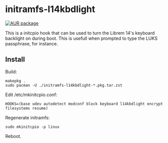 # initramfs-l14kbdlight

[![AUR
package](https://img.shields.io/aur/version/initramfs-l14kbdlight)](https://img.shields.io/aur/version/initramfs-l14kbdlight)

This is a initcpio hook that can be used to turn the Librem 14's keyboard
backlight on during boot. This is usefull when prompted to type the LUKS
passphrase, for instance.

## Install

Build:

    makepkg .
    sudo pacman -U ./initramfs-l14kbdlight-*.pkg.tar.zst

Edit /etc/mkinitcpio.conf:

    HOOKS=(base udev autodetect modconf block keyboard l14kbdlight encrypt filesystems resume)

Regenerate initramfs:

    sudo mkinitcpio -p linux

Reboot.
